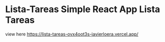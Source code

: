# Lista-Tareas Simple React App Lista Tareas 
view here https://lista-tareas-ovx4oot3s-javierloera.vercel.app/
